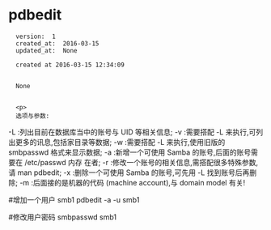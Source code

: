 
  # pdbedit

      version:  1
      created_at:  2016-03-15
      updated_at:  None

      created at 2016-03-15 12:34:09 


      None


      <p>
      选项与参数: 
-L :列出目前在数据库当中的账号与 UID 等相关信息; 
-v :需要搭配 -L 来执行,可列出更多的讯息,包括家目录等数据; 
-w :需要搭配 -L 来执行,使用旧版的 smbpasswd 格式来显示数据; 
-a :新增一个可使用 Samba 的账号,后面的账号需要在 /etc/passwd 内存 
在者; 
-r :修改一个账号的相关信息,需搭配很多特殊参数,请 man pdbedit; 
-x :删除一个可使用 Samba 的账号,可先用 -L 找到账号后再删除; 
-m :后面接的是机器的代码 (machine account),与 domain model 有关!

 #增加一个用户 smb1
 pdbedit -a -u smb1

#修改用户密码
smbpasswd smb1
      </p>

  